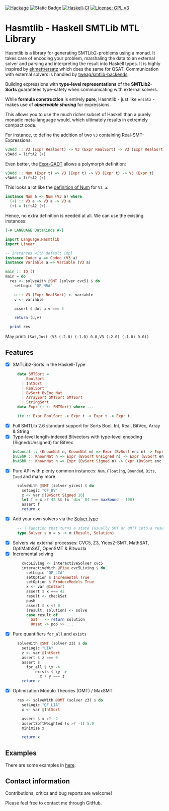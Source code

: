 [![Hackage](https://img.shields.io/hackage/v/hasmtlib.svg)](https://hackage.haskell.org/package/hasmtlib) ![Static Badge](https://img.shields.io/badge/Lang-GHC2021-blue) [![Haskell-CI](https://github.com/bruderj15/Hasmtlib/actions/workflows/haskell-ci.yml/badge.svg)](https://github.com/bruderj15/Hasmtlib/actions/workflows/haskell-ci.yml) [![License: GPL v3](https://img.shields.io/badge/License-GPLv3-blue.svg)](https://www.gnu.org/licenses/gpl-3.0)

# Hasmtlib - Haskell SMTLib MTL Library

Hasmtlib is a library for generating SMTLib2-problems using a monad.
It takes care of encoding your problem, marshaling the data to an external solver and parsing and interpreting the result into Haskell types.
It is highly inspired by [ekmett/ersatz](https://github.com/ekmett/ersatz) which does the same for QSAT. Communication with external solvers is handled by [tweag/smtlib-backends](https://github.com/tweag/smtlib-backends).

Building expressions with **type-level representations** of the **SMTLib2-Sorts** guarantees type-safety when communicating with external solvers.

While **formula construction** is entirely **pure**, Hasmtlib - just like `ersatz` - makes use of _**observable sharing**_ for expressions.

This allows you to use the much richer subset of Haskell than a purely monadic meta-language would, which ultimately results in extremely compact code.

For instance, to define the addition of two `V3` containing Real-SMT-Expressions:
```haskell
v3Add :: V3 (Expr RealSort) -> V3 (Expr RealSort) -> V3 (Expr RealSort)
v3Add = liftA2 (+)
```
Even better, the [Expr-GADT](https://github.com/bruderj15/Hasmtlib/blob/master/src/Language/Hasmtlib/Type/Expr.hs) allows a polymorph definition:
```haskell
v3Add :: Num (Expr t) => V3 (Expr t) -> V3 (Expr t) -> V3 (Expr t)
v3Add = liftA2 (+)
```
This looks a lot like the [definition of Num](https://hackage.haskell.org/package/linear-1.23/docs/src/Linear.V3.html#local-6989586621679182277) for `V3 a`:
```haskell
instance Num a => Num (V3 a) where
  (+) :: V3 a -> V3 a -> V3 a
  (+) = liftA2 (+)
```
Hence, no extra definition is needed at all. We can use the existing instances:
```haskell
{-# LANGUAGE DataKinds #-}

import Language.Hasmtlib
import Linear

-- instances with default impl
instance Codec a => Codec (V3 a)
instance Variable a => Variable (V3 a)

main :: IO ()
main = do
  res <- solveWith @SMT (solver cvc5) $ do
    setLogic "QF_NRA"

    u :: V3 (Expr RealSort) <- variable
    v <- variable

    assert $ dot u v === 5

    return (u,v)

  print res
```
May print: `(Sat,Just (V3 (-2.0) (-1.0) 0.0,V3 (-2.0) (-1.0) 0.0))`

## Features

- [x] SMTLib2-Sorts in the Haskell-Type
  ```haskell
    data SMTSort =
        BoolSort
      | IntSort
      | RealSort
      | BvSort BvEnc Nat
      | ArraySort SMTSort SMTSort
      | StringSort
    data Expr (t :: SMTSort) where ...

    ite :: Expr BoolSort -> Expr t -> Expr t -> Expr t
  ```
- [x] Full SMTLib 2.6 standard support for Sorts Bool, Int, Real, BitVec, Array & String
- [x] Type-level length-indexed Bitvectors with type-level encoding (Signed/Unsigned) for BitVec
  ```haskell
  bvConcat :: (KnownNat n, KnownNat m) => Expr (BvSort enc n) -> Expr (BvSort enc m) -> Expr (BvSort enc (n + m))
  bvLShR :: KnownNat n => Expr (BvSort Unsigned n) -> Expr (BvSort enc n) -> Expr (BvSort Unsigned n)
  bvAShR :: KnownNat n => Expr (BvSort Signed n) -> Expr (BvSort enc n) -> Expr (BvSort Signed n)
  ```
- [x] Pure API with plenty common instances: `Num`, `Floating`, `Bounded`, `Bits`, `Ixed` and many more
  ```haskell
    solveWith @SMT (solver yices) $ do
      setLogic "QF_BV"
      x <- var @(BvSort Signed 16)
      let f = x >? 42 && (x `div` 84 === maxBound - 100)
      assert f
      return x
  ```
- [x] Add your own solvers via the [Solver type](https://github.com/bruderj15/Hasmtlib/blob/master/src/Language/Hasmtlib/Type/Solution.hs)
  ```haskell
    -- | Function that turns a state (usually SMT or OMT) into a result and a solution
    type Solver s m = s -> m (Result, Solution)
  ```
- [x] Solvers via external processes: CVC5, Z3, Yices2-SMT, MathSAT, OptiMathSAT, OpenSMT & Bitwuzla
- [x] Incremental solving
  ```haskell
      cvc5Living <- interactiveSolver cvc5
      interactiveWith @Pipe cvc5Living $ do
        setLogic "QF_LIA"
        setOption $ Incremental True
        setOption $ ProduceModels True
        x <- var @IntSort
        assert $ x === 42
        result <- checkSat
        push
        assert $ x <? 0
        (result, solution) <- solve
        case result of
          Sat   -> return solution
          Unsat -> pop >> ...
  ```
- [x] Pure quantifiers `for_all` and `exists`
  ```haskell
    solveWith @SMT (solver z3) $ do
      setLogic "LIA"
      z <- var @IntSort
      assert $ z === 0
      assert $
        for_all $ \x ->
            exists $ \y ->
              x + y === z
      return z
  ```
- [x] Optimization Modulo Theories (OMT) / MaxSMT
  ```haskell
    res <- solveWith @OMT (solver z3) $ do
      setLogic "QF_LIA"
      x <- var @IntSort

      assert $ x >? -2
      assertSoftWeighted (x >? -1) 5.0
      minimize x

      return x
  ```

## Examples
There are some examples in [here](https://github.com/bruderj15/Hasmtlib/tree/master/src/Language/Hasmtlib/Example).

## Contact information
Contributions, critics and bug reports are welcome!

Please feel free to contact me through GitHub.
